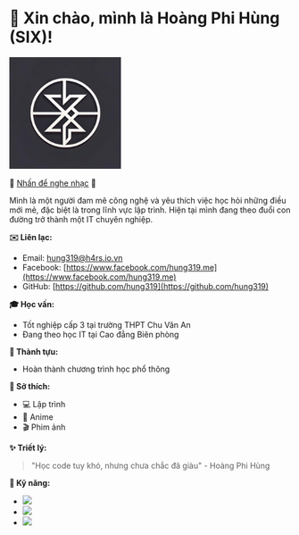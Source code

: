 # 👋 Xin chào, mình là Hoàng Phi Hùng (SIX)!

<img src="six.jpg" alt="Avatar" width="200" />

🎵  [Nhấn để nghe nhạc](music.mp4) 🎵

Mình là một người đam mê công nghệ và yêu thích việc học hỏi những điều mới mẻ, đặc biệt là trong lĩnh vực lập trình. Hiện tại mình đang theo đuổi con đường trở thành một IT chuyên nghiệp.

**✉️ Liên lạc:**

* Email: hung319@h4rs.io.vn
* Facebook: [https://www.facebook.com/hung319.me](https://www.facebook.com/hung319.me)
* GitHub: [https://github.com/hung319](https://github.com/hung319)

**🎓 Học vấn:**

* Tốt nghiệp cấp 3 tại trường THPT Chu Văn An
* Đang theo học IT tại Cao đẳng Biên phòng

**🎯 Thành tựu:**

* Hoàn thành chương trình học phổ thông 

**💖 Sở thích:**

* 💻 Lập trình
* 🎌 Anime
* 🎬 Phim ảnh

**✨ Triết lý:**

> "Học code tuy khó, nhưng chưa chắc đã giàu" - Hoàng Phi Hùng

**🚀 Kỹ năng:**

*  <img src="https://img.shields.io/badge/C-00599C?style=for-the-badge&logo=c&logoColor=white" />
*  <img src="https://img.shields.io/badge/Python-3776AB?style=for-the-badge&logo=python&logoColor=white" />
*  <img src="https://img.shields.io/badge/HTML5-E34F26?style=for-the-badge&logo=html5&logoColor=white" />
